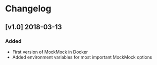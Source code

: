 # Changelog

## [v1.0] 2018-03-13
### Added
 - First version of MockMock in Docker
 - Added environment variables for most important MockMock options
